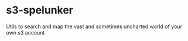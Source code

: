 # s3-spelunker
Utils to search and map the vast and sometimes uncharted world of your own s3 account
